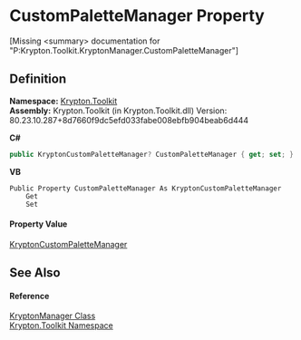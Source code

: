 # CustomPaletteManager Property


\[Missing &lt;summary&gt; documentation for "P:Krypton.Toolkit.KryptonManager.CustomPaletteManager"\]



## Definition
**Namespace:** <a href="79d2eac2-21f4-54ff-7552-b20c33c30600.md">Krypton.Toolkit</a>  
**Assembly:** Krypton.Toolkit (in Krypton.Toolkit.dll) Version: 80.23.10.287+8d7660f9dc5efd033fabe008ebfb904beab6d444

**C#**
``` C#
public KryptonCustomPaletteManager? CustomPaletteManager { get; set; }
```
**VB**
``` VB
Public Property CustomPaletteManager As KryptonCustomPaletteManager
	Get
	Set
```



#### Property Value
<a href="92956fba-b872-282a-348a-3cf07b22be19.md">KryptonCustomPaletteManager</a>

## See Also


#### Reference
<a href="fd000c89-b24b-9dde-c880-bccf31b10060.md">KryptonManager Class</a>  
<a href="79d2eac2-21f4-54ff-7552-b20c33c30600.md">Krypton.Toolkit Namespace</a>  
